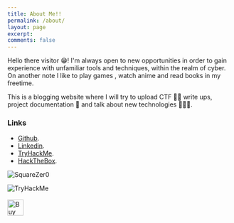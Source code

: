 ```yaml
---
title: About Me!!
permalink: /about/
layout: page
excerpt: 
comments: false
---
```


Hello there visitor 😁! I'm always open to new opportunities in order to gain experience with unfamiliar tools and techniques, within the realm of cyber. On another note I like to play games , watch anime and read books in my freetime. 

This is a blogging website where I will try to upload CTF 🏴‍☠️ write ups, project documentation 📃 and talk about new technologies 👨🏿‍💻. 


### **Links**

- <a href="https://github.com/limon768" target="_blank" rel="noopener">Github</a>.
- <a href="https://www.linkedin.com/in/abir-limon-373270143/" target="_blank" rel="noopener">Linkedin</a>.
- <a href="https://tryhackme.com/p/limon768" target="_blank" rel="noopener">TryHackMe</a>.
- <a href="https://app.hackthebox.com/profile/479145" target="_blank" rel="noopener">HackTheBox</a>.

![SquareZer0](https://www.hackthebox.eu/badge/image/479145)

<img src="https://tryhackme-badges.s3.amazonaws.com/limon768.png" alt="TryHackMe">
<br></br>
<a href='https://ko-fi.com/N4N64TH56' target='_blank'><img height='36' style='border:0px;height:36px;' src='https://cdn.ko-fi.com/cdn/kofi3.png?v=3' border='0' alt='Buy Me a Coffee at ko-fi.com' /></a>